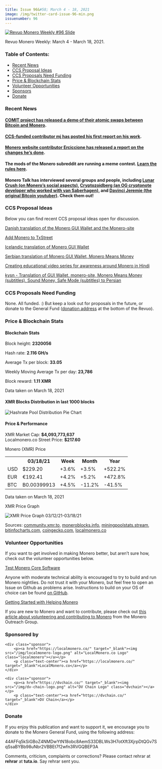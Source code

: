 ```yaml
---
title: Issue 96&#58; March 4 - 18, 2021
image: /img/twitter-card-issue-96-min.png
issuenumber: 96
---
```

[<img src="/img/img-issue96-min.png" alt="Revuo Monero Weekly #96 Slide" class="img-lead">](/issue-96.html)

<p class="text-lead">Revuo Monero Weekly: March 4 - March 18, 2021.</p>
<!--more-->

<h3>Table of Contents:</h3>
<ul class="contents">
    <li><a href="#news">Recent News</a></li>
    <li><a href="#ideas">CCS Proposal Ideas</a></li>
    <li><a href="#proposals">CCS Proposals Need Funding</a></li>
    <li><a href="#stats">Price & Blockchain Stats</a></li>
    <li><a href="#volunteer">Volunteer Opportunities</a></li>
    <li><a href="#sponsor">Sponsors</a></li>
    <li><a href="#donate">Donate</a></li>
</ul>

<h3 id="news">Recent News</h3>

<div class="newsbyte">
    <h4><a href="https://www.reddit.com/r/Monero/comments/ly62tk/let_there_be_swaps_public_xmrbtc_atomic_swap_demo/" target="_blank">COMIT project has released a demo of their atomic swaps between Bitcoin and Monero</a>.</h4>
</div>

<div class="newsbyte">
    <h4><a href="https://repo.getmonero.org/monero-project/ccs-proposals/-/merge_requests/200#note_10764" target="_blank">CCS-funded contributor mj has posted his first report on his work</a>.</h4>
</div>

<div class="newsbyte">
    <h4><a href="https://www.reddit.com/r/Monero/comments/m48tsw/getmoneroorg_updated_onion_address_one_new_faq/" target="_blank">Monero website contributor Erciccione has released a report on the changes he’s done</a>.</h4>
</div>

<div class="newsbyte">
    <h4>The mods of the Monero subreddit are running a meme contest. <a href="https://www.reddit.com/r/Monero/comments/m2wx7y/monero_meme_contest_11_14_march/" target="_blank">Learn the rules here</a>.</h4>
</div>

<div class="newsbyte">
    <h4>Monero Talk has interviewed several groups and people, including <a href="https://www.youtube.com/watch?v=PmvrYQ_xQAM" target="_blank">Lunar Crush (on Monero’s social aspects)</a>, <a href="https://www.youtube.com/watch?v=8TdRor-xFp0" target="_blank">Cryptozoidberg (an OG cryptonote developer who worked with van Saberhagen)</a>, and <a href="https://www.youtube.com/watch?v=uRBlEoVhgNc" target="_blank">Davinci Jeremie (the original Bitcoin youtuber)</a>. Check them out!</h4>
</div>

<h3 id="ideas">CCS Proposal Ideas</h3>

<p>Below you can find recent CCS proposal ideas open for discussion.</p>

<div class="proposal">
<p><a href="https://repo.getmonero.org/monero-project/ccs-proposals/-/merge_requests/218" target="_blank">Danish translation of the Monero GUI Wallet and the Monero-site</a></p>
</div>

<div class="proposal">
<p><a href="https://repo.getmonero.org/monero-project/ccs-proposals/-/merge_requests/217" target="_blank">Add Monero to TxStreet</a></p>
</div>

<div class="proposal">
<p><a href="https://repo.getmonero.org/monero-project/ccs-proposals/-/merge_requests/216" target="_blank">Icelandic translation of Monero GUI Wallet</a></p>
</div>

<div class="proposal">
<p><a href="https://repo.getmonero.org/monero-project/ccs-proposals/-/merge_requests/213" target="_blank">Serbian translation of Monero GUI Wallet, Monero Means Money</a></p>
</div>

<div class="proposal">
<p><a href="https://repo.getmonero.org/monero-project/ccs-proposals/-/merge_requests/211" target="_blank">Creating educational video series for awareness around Monero in Hindi</a></p>
</div>

<div class="proposal">
<p><a href="https://repo.getmonero.org/monero-project/ccs-proposals/-/merge_requests/206" target="_blank">kysn - Translation of GUI Wallet, monero-site, Monero Means Money (subtitles), Sound Money, Safe Mode (subtitles) to Persian</a></p>
</div>

<h3 id="proposals">CCS Proposals Need Funding</h3>

<p>None. All funded. :) But keep a look out for proposals in the future, or donate to the General Fund (<a href="#donate">donation address</a> at the bottom of the Revuo).</p>

<h3 id="stats">Price & Blockchain Stats</h3>

<h4 class="stat">Blockchain Stats</h4>

<div class="bcstats">
    <p>Block height: <b>2320056</b></p>
    <p>Hash rate: <b>2.116 GH/s</b></p>
    <p>Average Tx per block: <b>33.05</b></p>
    <p>Weekly Moving Average Tx per day: <b>23,786</b></p>
    <p>Block reward: <b>1.11 XMR</b></p>
</div>
<p class="note">Data taken on March 18, 2021</p>

<h4 class="stat">XMR Blocks Distribution in last 1000 blocks</h4>
<p><img src="/img/hashrate-pool-distribution-0318.png" alt="Hashrate Pool Distribution Pie Chart"/></p>

<h4 class="stat">Price & Performance</h4>

<div class="price-intro">XMR Market Cap: <b>$4,093,773,637</b><br>Localmonero.co Street Price: <b>$217.60</b></div>

<p class="table-title">Monero (XMR) Price</p>
<table class="price-table">
  <tr class="row1">
    <th></th>
    <th>03/18/21</th>
    <th>Week</th>
    <th>Month</th>
    <th>Year</th>
  </tr>
  <tr>
    <td data-th="XMR to">USD</td>
    <td data-th="03/18/21">$229.20</td>
    <td data-th="Week" class="green">+3.6%</td>
    <td data-th="Month" class="green">+3.5%</td>
    <td data-th="Year" class="green">+522.2%</td>
  </tr>
  <tr class="row3">
    <td data-th="XMR to">EUR</td>
    <td data-th="03/18/21">€192.41</td>
    <td data-th="Week" class="green">+4.2%</td>
    <td data-th="Month" class="green">+5.2%</td>
    <td data-th="Year" class="green">+472.8%</td>
  </tr>
  <tr>
    <td data-th="XMR to">BTC</td>
    <td data-th="03/18/21">B0.00399913</td>
    <td data-th="Week" class="green">+4.5%</td>
    <td data-th="Month" class="red">-11.2%</td>
    <td data-th="Year" class="red">-41.5%</td>
  </tr>
</table>
<p class="note">Data taken on March 18, 2021</p>

<p class="table-title">XMR Price Graph</p>

![XMR Price Graph 03/12/21-03/18/21](/img/weekly-chart-0318.png "XMR Price Graph 03/12/21-03/18/21") 

Sources: <a href="https://community.xmr.to/explorer/mainnet/" target="_blank">community.xmr.to</a>, <a href="https://moneroblocks.info/stats/transaction-stats" target="_blank">moneroblocks.info</a>, <a href="https://miningpoolstats.stream/monero" target="_blank">miningpoolstats.stream</a>, <a href="https://bitinfocharts.com/monero/" target="_blank">bitinfocharts.com</a>, <a href="https://www.coingecko.com/" target="_blank">coingecko.com</a>, <a href="https://localmonero.co/" target="_blank">localmonero.co</a>

<h3 id="volunteer">Volunteer Opportunities</h3>

<p>If you want to get involved in making Monero better, but aren’t sure how, check out the volunteer opportunities below.</p>

<div class="newsbyte">
    <p class="date"><a href="https://github.com/monero-project/monero" target="_blank">Test Monero Core Software</a></p>
    <p>Anyone with moderate technical ability is encouraged to try to build and run Monero nightlies. Do not trust it with your Monero, but feel free to open an Issue on Github as problems arise. Instructions to build on your OS of choice can be found <a href="https://github.com/monero-project/monero#compiling-monero-from-source" target="_blank">on GitHub</a>. </p>
</div>

<div class="newsbyte">
    <p class="date"><a href="https://github.com/monero-project/monero" target="_blank">Getting Started with Helping Monero</a></p>
    <p>If you are new to Monero and want to contribute, please check out <a href="https://www.monerooutreach.org/stories/getting-started-helping-monero.php" target="_blank">this article about volunteering and contributing to Monero</a> from the Monero Outreach Group. </p>
</div>

<h3 id="sponsor">Sponsored by</h3>

<div class="sponsors">

    <div class="sponsor">
        <p><a href="https://localmonero.co/" target="_blank"><img src="/img/localmonero-logo.png" alt="LocalMonero.co Logo" class="localmonero"></a></p>
        <p class="text-center"><a href="https://localmonero.co/" target="_blank">LocalMonero.co</a></p>
    </div>

    <div class="sponsor">
        <p><a href="https://dvchain.co/" target="_blank"><img src="/img/dv-chain-logo.png" alt="DV Chain Logo" class="dvchain"></a></p>
        <p class="text-center"><a href="https://dvchain.co/" target="_blank">DV Chain</a></p>
    </div>
</div>

<h3 id="donate">Donate</h3>

<p markdown="1">If you enjoy this publication and want to support it, we encourage you to donate to the Monero General Fund, using the following address:</p>

<p class="address" markdown="1">44AFFq5kSiGBoZ4NMDwYtN18obc8AemS33DBLWs3H7otXft3XjrpDtQGv7SqSsaBYBb98uNbr2VBBEt7f2wfn3RVGQBEP3A</p>

<!--p><a href="monero:44AFFq5kSiGBoZ4NMDwYtN18obc8AemS33DBLWs3H7otXft3XjrpDtQGv7SqSsaBYBb98uNbr2VBBEt7f2wfn3RVGQBEP3A" class="qr"><img src="/img/donate-monero.png"></a></p-->

Comments, criticism, complaints or corrections? Please contact rehrar at **rehrar** at **tuta.io**. Say rehrar sent you.
